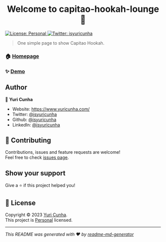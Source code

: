 <h1 align="center">Welcome to capitao-hookah-lounge 👋</h1>
<p>
  <a href="https://www.capitao-hookah-lounge.yuricunha.com/" target="_blank">
    <img alt="License: Personal" src="https://img.shields.io/badge/License-Personal-yellow.svg" />
  </a>
  <a href="https://twitter.com/isyuricunha" target="_blank">
    <img alt="Twitter: isyuricunha" src="https://img.shields.io/twitter/follow/isyuricunha.svg?style=social" />
  </a>
</p>

> One simple page to show Capitao Hookah.

### 🏠 [Homepage](https://www.capitao-hookah-lounge.yuricunha.com/)

### ✨ [Demo](https://www.capitao-hookah-lounge.yuricunha.com/)

## Author

👤 **Yuri Cunha**

* Website: https://www.yuricunha.com/
* Twitter: [@isyuricunha](https://twitter.com/isyuricunha)
* Github: [@isyuricunha](https://github.com/isyuricunha)
* LinkedIn: [@isyuricunha](https://linkedin.com/in/isyuricunha)

## 🤝 Contributing

Contributions, issues and feature requests are welcome!<br />Feel free to check [issues page](https://github.com/isyuricunha/capitao-hookah-lounge/issues). 

## Show your support

Give a ⭐️ if this project helped you!

## 📝 License

Copyright © 2023 [Yuri Cunha](https://github.com/isyuricunha).<br />
This project is [Personal](https://github.com/isyuricunha/capitao-hookah-lounge/blob/main/license.md) licensed.

***
_This README was generated with ❤️ by [readme-md-generator](https://github.com/kefranabg/readme-md-generator)_
